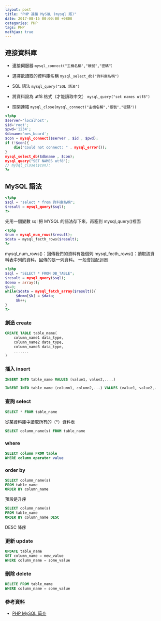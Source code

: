 ```yaml
---
layout: post
title: "PHP 連接 MySQL (mysql 版)"
date: 2017-08-15 00:00:00 +0800
categories: PHP
tags: PHP
mathjax: true
---
```


## 連接資料庫

- 連接伺服器
  `mysql_connect("主機名稱","帳號","密碼"）`

- 選擇欲讀取的資料庫名稱
  `mysql_select_db("資料庫名稱")`

- SQL 語法
  `mysql_query("SQL 語法")`

- 將資料設為 utf8 格式（才能讀取中文）
  `mysql_query("set names utf8")`

- 關閉連結
  `mysql_close(mysql_connect("主機名稱","帳號","密碼"）)`

```php
<?php
$server='localhost';
$id='root';
$pwd='1234';
$dbname='mes_board';
$con = mysql_connect($server , $id , $pwd);
if (!$con){
    die("Could not connect: " . mysql_error());
}
mysql_select_db($dbname , $con);
mysql_query("SET NAMES utf8");
// mysql_close($con);
?>
```

## MySQL 語法

```php
<?php
$sql = "select * from 資料庫名稱";
$result = mysql_query($sql);
?>
```

先用一個變數 sql 把 MYSQL 的語法存下來，再塞到 mysql_query()裡面

```php
<?php
$num = mysql_num_rows($result);
$data = mysql_fecth_rows($result);
?>
```

mysql_num_rows()：回傳我們的資料有幾個列
mysql_fecth_rows()：讀取該資料表中列的資料，回傳的是一列資料。
一般會搭配迴圈

```php
<?php
$sql = "SELECT * FROM DB_TABLE";
$result = mysql_query($sql);
$demo = array();
$k=0;
while($data = mysql_fetch_array($result)){
     $demo[$k] = $data;
     $k++;
}
?>
```

### 創造 create

```sql
CREATE TABLE table_name(
    column_name1 data_type,
    column_name2 data_type,
    column_name3 data_type,
    .......
)
```

### 插入 insert

```sql
INSERT INTO table_name VALUES (value1, value2,....)
```

```sql
INSERT INTO table_name (column1, column2,...) VALUES (value1, value2,....)
```

### 查詢 select

```sql
SELECT * FROM table_name
```

從某資料庫中讀取所有的（\*）資料表

```sql
SELECT column_name(s) FROM table_name
```

### where

```sql
SELECT column FROM table
WHERE column operator value
```

### order by

```sql
SELECT column_name(s)
FROM table_name
ORDER BY column_name
```

預設是升序

```sql
SELECT column_name(s)
FROM table_name
ORDER BY column_name DESC
```

DESC 降序

### 更新 update

```sql
UPDATE table_name
SET column_name = new_value
WHERE column_name = some_value
```

### 刪除 delete

```sql
DELETE FROM table_name
WHERE column_name = some_value
```

### 參考資料

- [PHP MySQL 简介](http://www.w3school.com.cn/php/php_mysql_intro.asp)
